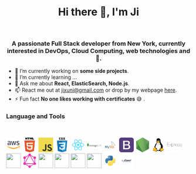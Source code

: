  <h1 align="center"> Hi there 👋, I'm Ji</h1>
 <br />
  <h3 align="center"> A passionate Full Stack developer from New York, currently interested in DevOps, Cloud Computing, web technologies and 🍕. </h3>


- 🔭 I’m currently working on __some side projects__.
- 🌱 I’m currently learning ...
- 💬 Ask me about __React, ElasticSearch, Node.js__.
- 📫 React me out at jixuni@gmail.com or drop by my webpage [here](https://jicoding.dev).
- ⚡ Fun fact __No one likes working with certificates__ 😅 .



### Language and Tools
<br />
<p>
<img src="https://raw.githubusercontent.com/github/explore/fbceb94436312b6dacde68d122a5b9c7d11f9524/topics/aws/aws.png" width="40" height="40" />
<img src="https://raw.githubusercontent.com/github/explore/80688e429a7d4ef2fca1e82350fe8e3517d3494d/topics/html/html.png" width="40" height="40" />
<img src="https://raw.githubusercontent.com/github/explore/80688e429a7d4ef2fca1e82350fe8e3517d3494d/topics/javascript/javascript.png" width="40" height="40" />
<img src="https://raw.githubusercontent.com/github/explore/80688e429a7d4ef2fca1e82350fe8e3517d3494d/topics/css/css.png" width="40" height="40" />
 <img src="https://raw.githubusercontent.com/github/explore/80688e429a7d4ef2fca1e82350fe8e3517d3494d/topics/react/react.png" width="40" height="40" />
 <img src="https://raw.githubusercontent.com/github/explore/80688e429a7d4ef2fca1e82350fe8e3517d3494d/topics/mongodb/mongodb.png" width="40" height="40" />
 <img src="https://raw.githubusercontent.com/github/explore/80688e429a7d4ef2fca1e82350fe8e3517d3494d/topics/mysql/mysql.png" width="40" height="40" />
 <img src="https://raw.githubusercontent.com/github/explore/80688e429a7d4ef2fca1e82350fe8e3517d3494d/topics/bootstrap/bootstrap.png" width="40" height="40" />
 <img src="https://raw.githubusercontent.com/github/explore/80688e429a7d4ef2fca1e82350fe8e3517d3494d/topics/nodejs/nodejs.png" width="40" height="40" />
 <img src="https://raw.githubusercontent.com/github/explore/80688e429a7d4ef2fca1e82350fe8e3517d3494d/topics/linux/linux.png" width="40" height="40" />
 <img src="https://raw.githubusercontent.com/github/explore/80688e429a7d4ef2fca1e82350fe8e3517d3494d/topics/express/express.png" width="40" height="40" />
 <img src="https://camo.githubusercontent.com/4a05c75a3c39b3236a75e4ecdd60ee3a95c7c05e/68747470733a2f2f7777772e6761747362796a732e636f6d2f4761747362792d6d6f6e6f6772616d2e737667" width="40" height="40" />
 <img src="https://raw.githubusercontent.com/github/explore/5c058a388828bb5fde0bcafd4bc867b5bb3f26f3/topics/graphql/graphql.png" width="40" height="40" />
 <img src="https://d1q6f0aelx0por.cloudfront.net/product-logos/library-tomcat-logo.png" width="40" height="40" />
 <img src="https://camo.githubusercontent.com/855436203f025325f663ef9b9c63a389dd9bbd98/68747470733a2f2f7777772e766563746f726c6f676f2e7a6f6e652f6c6f676f732f6769742d73636d2f6769742d73636d2d69636f6e2e737667" width="40" height="40" />
 <img src="https://avatars0.githubusercontent.com/u/639823?s=200&v=4" width="40" height="40" />
 <img src="https://www.elastic.co/static-res/images/elastic-logo-200.png" width="40" height="40" />
 <img src="https://raw.githubusercontent.com/github/explore/80688e429a7d4ef2fca1e82350fe8e3517d3494d/topics/python/python.png" width="40" height="40" />
 <img src="https://raw.githubusercontent.com/github/explore/80688e429a7d4ef2fca1e82350fe8e3517d3494d/topics/jquery/jquery.png" width="40" height="40" />
 </p>
